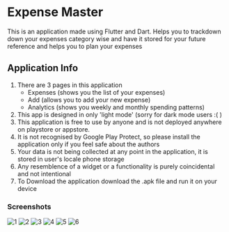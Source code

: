 # Expense Master

This is an application made using Flutter and Dart. Helps you to trackdown down your expenses category wise and have it stored for your future reference and helps you to plan your expenses

## Application Info
1. There are 3 pages in this application
   - Expenses (shows you the list of your expenses)
   - Add (allows you to add your new expense)
   - Analytics (shows you weekly and monthly spending patterns)
2. This app is designed in only 'light mode' (sorry for dark mode users :( )
3. This application is free to use by anyone and is not deployed anywhere on playstore or appstore.
4. It is not recognised by Google Play Protect, so please install the application only if you feel safe about the authors
5. Your data is not being collected at any point in the application, it is stored in user's locale phone storage
6. Any resemblence of a widget or a functionality is purely coincidental and not intentional
7. To Download the application download the .apk file and run it on your device

### Screenshots
![1](https://github.com/vamzzisme/Expense-Master/assets/156214149/2dd10280-0e03-483a-abe0-ac5de21c9b2e)
![2](https://github.com/vamzzisme/Expense-Master/assets/156214149/940e7636-99e3-4fd1-8518-1004304657fa)
![3](https://github.com/vamzzisme/Expense-Master/assets/156214149/30923761-0c15-409b-971f-4c302304bbba)
![4](https://github.com/vamzzisme/Expense-Master/assets/156214149/dc8b1a90-3d9f-40ac-8db7-0b4070eab2a8)
![5](https://github.com/vamzzisme/Expense-Master/assets/156214149/66b48818-d9a0-44ad-b83b-e19fb4e84184)
![6](https://github.com/vamzzisme/Expense-Master/assets/156214149/219f12dc-8df9-4e14-b22f-b7d6d9e546c2)
